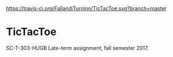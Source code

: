 https://travis-ci.org/FallandiTurninn/TicTacToe.svg?branch=master
# TicTacToe
SC-T-303-HUGB Late-term assignment, fall semester 2017. 
